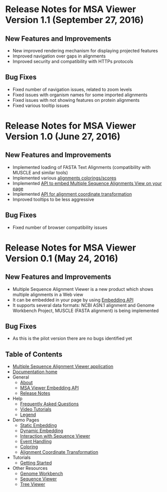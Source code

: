 Release Notes for MSA Viewer Version 1.1 (September 27, 2016)
=============================================================

New Features and Improvements
-----------------------------

-   New improved rendering mechanism for displaying projected features
-   Improved navigation over gaps in alignments
-   Improved security and compatibility with HTTPs protocols

Bug Fixes
---------

-   Fixed number of navigation issues, related to zoom levels
-   Fixed issues with organism names for some imported alignments
-   Fixed issues with not showing features on protein alignments
-   Fixed various tooltip issues

Release Notes for MSA Viewer Version 1.0 (June 27, 2016)
========================================================

New Features and Improvements
-----------------------------

-   Implemented loading of FASTA Text Alignments (compatibility with
    MUSCLE and similar tools)
-   Implemented various [alignments
    colorings/scores](/tools/msaviewer/embedding-api/#setcoloring)
-   Implemented [API to embed Multiple Sequence Alignments View on your
    page](/tools/msaviewer/embedding-api/#including)
-   Implemented [API for alignment coordinate
    transformation](/projects/msaviewer/demo_mapping.html)
-   Improved tooltips to be less aggressive

Bug Fixes
---------

-   Fixed number of browser compatibility issues

Release Notes for MSA Viewer Version 0.1 (May 24, 2016)
=======================================================

New Features and Improvements
-----------------------------

-   Multiple Sequence Alignment Viewer is a new product which shows
    multiple alignments in a Web view
-   It can be embedded in your page by using [Embedding
    API](/tools/msaviewer/embedding-api/)
-   It supports several data formats: NCBI ASN.1 alignment and Genome
    Workbench Project, MUSCLE (FASTA alignment) is being implemented

Bug Fixes
---------

-   As this is the pilot version there are no bugs identified yet



Table of Contents
-----------------

-   [Multiple Sequence Alignment Viewer
    application](/projects/msaviewer/)
-   [Documentation home](/tools/msaviewer/)
-   General
    -   [About](/tools/msaviewer/about/)
    -   [MSA Viewer Embedding API](/tools/msaviewer/embedding-api/)
    -   [Release Notes](/tools/msaviewer/release-notes/)
-   Help
    -   [Frequently Asked Questions](/tools/msaviewer/faq/)
    -   [Video Tutorials](/tools/msaviewer/video/)
    -   [Legend](/tools/msaviewer/legend/)
-   Demo Pages
    -   [Static Embedding](/projects/msaviewer/demo_static.html)
    -   [Dynamic Embedding](/projects/msaviewer/demo_dynamic.html)
    -   [Interaction with Sequence
        Viewer](/projects/msaviewer/demo_sv.html)
    -   [Event Handling](/projects/msaviewer/demo_events.html)
    -   [Coloring](/projects/msaviewer/demo_coloring.html)
    -   [Alignment Coordinate
        Transformation](/projects/msaviewer/demo_mapping.html)
-   Tutorials
    -   [Getting Started](/tools/msaviewer/tutorial1)
-   Other Resources
    -   [Genome Workbench](/tools/gbench/)
    -   [Sequence Viewer](/projects/sviewer/)
    -   [Tree Viewer](/projects/treeview/)

